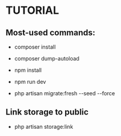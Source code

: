 # TUTORIAL

## Most-used commands:

* composer install

* composer dump-autoload

* npm install

* npm run dev

* php artisan migrate:fresh --seed --force

## Link storage to public

* php artisan storage:link